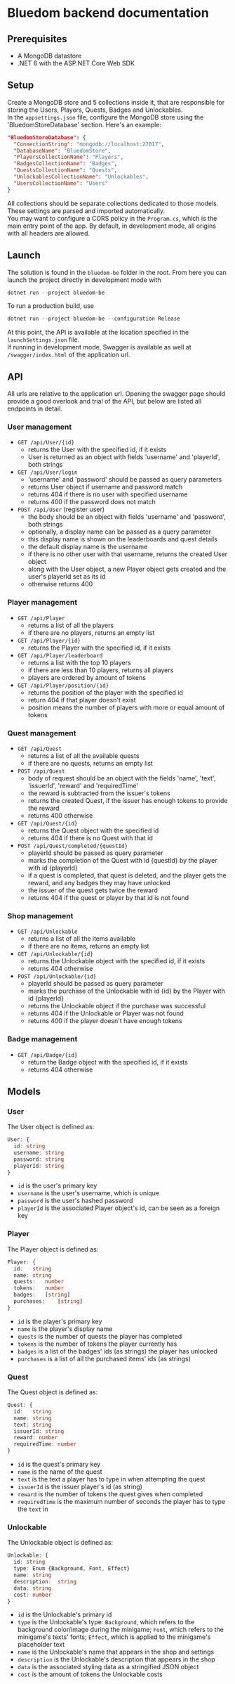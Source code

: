 # Bluedom backend documentation
## Prerequisites
- A MongoDB datastore
- .NET 6 with the ASP.NET Core Web SDK

## Setup
Create a MongoDB store and 5 collections inside it, that are responsible for storing the Users, Players, Quests, Badges and Unlockables.
<br />
In the `appsettings.json` file, configure the MongoDB store using the 'BluedomStoreDatabase' section. Here's an example:
```json
"BluedomStoreDatabase": {
  "ConnectionString": "mongodb://localhost:27017",
  "DatabaseName": "BluedomStore",
  "PlayersCollectionName": "Players",
  "BadgesCollectionName": "Badges",
  "QuestsCollectionName": "Quests",
  "UnlockablesCollectionName": "Unlockables",
  "UsersCollectionName": "Users"
}
```
All collections should be separate collections dedicated to those models. These settings are parsed and imported automatically.
<br />
You may want to configure a CORS policy in the `Program.cs`, which is the main entry point of the app. By default, in development mode, all origins with all headers are allowed.

## Launch
The solution is found in the `bluedom-be` folder in the root. From here you can launch the project directly in development mode with
```PowerShell
dotnet run --project bluedom-be 
```
To run a production build, use
```PowerShell
dotnet run --project bluedom-be --configuration Release
```
At this point, the API is available at the location specified in the `launchSettings.json` file.
<br />
If running in development mode, Swagger is available as well at `/swagger/index.html` of the application url.

## API
All urls are relative to the application url. Opening the swagger page should provide a good overlook and trial of the API, but below are listed all endpoints in detail.
### User management
- `GET /api/User/{id}`
  - returns the User with the specified id, if it exists
  - User is returned as an object with fields 'username' and 'playerId', both strings
- `GET /api/User/login`
  - 'username' and 'password' should be passed as query parameters
  - returns User object if username and password match
  - returns 404 if there is no user with specified username
  - returns 400 if the password does not match
- `POST /api/User` (register user)
  - the body should be an object with fields 'username' and 'password', both strings
  - optionally, a display name can be passed as a query parameter
  - this display name is shown on the leaderboards and quest details
  - the default display name is the username
  - if there is no other user with that username, returns the created User object
  - along with the User object, a new Player object gets created and the user's playerId set as its id
  - otherwise returns 400

### Player management
- `GET /api/Player`
  - returns a list of all the players
  - if there are no players, returns an empty list
- `GET /api/Player/{id}`
  - returns the Player with the specified id, if it exists
- `GET /api/Player/leaderboard`
  - returns a list with the top 10 players
  - if there are less than 10 players, returns all players
  - players are ordered by amount of tokens
- `GET /api/Player/position/{id}`
  - returns the position of the player with the specified id
  - return 404 if that player doesn't exist
  - position means the number of players with more or equal amount of tokens

### Quest management
- `GET /api/Quest`
  - returns a list of all the available quests
  - if there are no quests, returns an empty list
- `POST /api/Quest`
  - body of request should be an object with the fields 'name', 'text', 'issuerId', 'reward' and 'requiredTime'
  - the reward is subtracted from the issuer's tokens
  - returns the created Quest, if the issuer has enough tokens to provide the reward
  - returns 400 otherwise
- `GET /api/Quest/{id}`
  - returns the Quest object with the specified id
  - returns 404 if there is no Quest with that id
- `POST /api/Quest/completed/{questId}`
  - playerId should be passed as query parameter
  - marks the completion of the Quest with id {questId} by the player with id {playerId}
  - if a quest is completed, that quest is deleted, and the player gets the reward, and any badges they may have unlocked
  - the issuer of the quest gets twice the reward
  - returns 404 if the quest or player by that id is not found

### Shop management
- `GET /api/Unlockable`
  - returns a list of all the items available
  - if there are no items, returns an empty list
- `GET /api/Unlockable/{id}`
  - returns the Unlockable object with the specified id, if it exists
  - returns 404 otherwise
- `POST /api/Unlockable/{id}`
  - playerId should be passed as query parameter
  - marks the purchase of the Unlockable with id {id} by the Player with id {playerId}
  - returns the Unlockable object if the purchase was successful
  - returns 404 if the Unlockable or Player was not found 
  - returns 400 if the player doesn't have enough tokens

### Badge management
- `GET /api/Badge/{id}`
  - return the Badge object with the specified id, if it exists
  - returns 404 otherwise

## Models
### User
The User object is defined as:
```ts
User: {
  id: string
  username:	string
  password:	string
  playerId:	string
}
```
- `id` is the user's primary key
- `username` is the user's username, which is unique
- `password` is the user's hashed password
- `playerId` is the associated Player object's id, can be seen as a foreign key

### Player
The Player object is defined as:
```ts
Player: {
  id:	string
  name:	string
  quests:	number
  tokens:	number
  badges:	[string]
  purchases:	[string]
}
```
- `id` is the player's primary key
- `name` is the player's display name
- `quests` is the number of quests the player has completed
- `tokens` is the number of tokens the player currently has
- `badges` is a list of the badges' ids (as strings) the player has unlocked
- `purchases` is a list of all the purchased items' ids (as strings)

### Quest
The Quest object is defined as:
```ts
Quest: {
  id:	string
  name:	string
  text:	string
  issuerId:	string
  reward: number
  requiredTime: number
}
```
- `id` is the quest's primary key
- `name` is the name of the quest
- `text` is the text a player has to type in when attempting the quest
- `issuerId` is the issuer player's id (as string)
- `reward` is the number of tokens the quest gives when completed
- `requiredTime` is the maximum number of seconds the player has to type the `text` in

### Unlockable
The Unlockable object is defined as:
```ts
Unlockable: {
  id: string
  type: Enum {Background, Font, Effect}
  name: string
  description:  string
  data: string
  cost: number
}
```
- `id` is the Unlockable's primary id
- `type` is the Unlockable's type: `Background`, which refers to the background color/image during the minigame; `Font`, which refers to the minigame's texts' fonts; `Effect`, which is applied to the minigame's placeholder text
- `name` is the Unlockable's name that appears in the shop and settings
- `description` is the Unlockable's description that appears in the shop
- `data` is the associated styling data as a stringified JSON object 
- `cost` is the amount of tokens the Unlockable costs